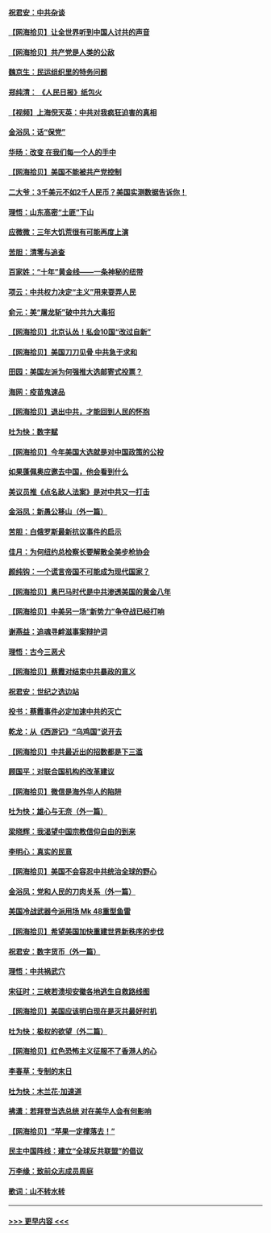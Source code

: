 #### [祝君安：中共杂谈](../pages/nsc993/n12366076.md?t=08300702) 
#### [【网海拾贝】让全世界听到中国人讨共的声音](../pages/nsc993/n12365569.md?t=08300702) 
#### [【网海拾贝】共产党是人类的公敌](../pages/nsc993/n12363182.md?t=08300702) 
#### [魏京生：民运组织里的特务问题](../pages/nsc993/n12363010.md?t=08300702) 
#### [郑纯清： 《人民日报》纸包火](../pages/nsc993/n12362706.md?t=08300702) 
#### [【视频】上海倪天英：中共对我疯狂迫害的真相](../pages/nsc993/n12356341.md?t=08300702) 
#### [金浴凤：话“保党”](../pages/nsc993/n12361867.md?t=08300702) 
#### [华旸：改变 在我们每一个人的手中](../pages/nsc993/n12361774.md?t=08300702) 
#### [【网海拾贝】美国不能被共产党控制](../pages/nsc993/n12360271.md?t=08300702) 
#### [二大爷：3千美元不如2千人民币？美国实测数据告诉你！](../pages/nsc993/n12358563.md?t=08300702) 
#### [理悟：山东高密“土匪”下山](../pages/nsc993/n12358535.md?t=08300702) 
#### [应微微：三年大饥荒很有可能再度上演](../pages/nsc993/n12358523.md?t=08300702) 
#### [苦胆：清零与追查](../pages/nsc993/n12358501.md?t=08300702) 
#### [百家姓：“十年”黄金线——一条神秘的纽带](../pages/nsc993/n12358319.md?t=08300702) 
#### [项云：中共权力决定“主义”用来耍弄人民](../pages/nsc993/n12358172.md?t=08300702) 
#### [俞元：美“屠龙斩”破中共九大毒招](../pages/nsc993/n12357822.md?t=08300702) 
#### [【网海拾贝】北京认怂！私会10国“改过自新”](../pages/nsc993/n12357784.md?t=08300702) 
#### [【网海拾贝】美国刀刀见骨 中共急于求和](../pages/nsc993/n12355511.md?t=08300702) 
#### [田园：美国左派为何强推大选邮寄式投票？](../pages/nsc993/n12352963.md?t=08300702) 
#### [海网：疫苗鬼速品](../pages/nsc993/n12354438.md?t=08300702) 
#### [【网海拾贝】退出中共，才能回到人民的怀抱](../pages/nsc993/n12352634.md?t=08300702) 
#### [吐为快：数字赋](../pages/nsc993/n12352317.md?t=08300702) 
#### [【网海拾贝】今年美国大选就是对中国政策的公投](../pages/nsc993/n12350973.md?t=08300702) 
#### [如果蓬佩奥应邀去中国，他会看到什么](../pages/nsc993/n12350945.md?t=08300702) 
#### [美议员推《点名敌人法案》是对中共又一打击](../pages/nsc993/n12350765.md?t=08300702) 
#### [金浴凤：新愚公移山（外一篇）](../pages/nsc993/n12350253.md?t=08300702) 
#### [苦胆：白俄罗斯最新抗议事件的启示](../pages/nsc993/n12349989.md?t=08300702) 
#### [佳月：为何纽约总检察长要解散全美步枪协会](../pages/nsc993/n12349939.md?t=08300702) 
#### [颜纯钩：一个谎言帝国不可能成为现代国家？](../pages/nsc993/n12349898.md?t=08300702) 
#### [【网海拾贝】奥巴马时代是中共渗透美国的黄金八年](../pages/nsc993/n12349284.md?t=08300702) 
#### [【网海拾贝】中美另一场“新势力”争夺战已经打响](../pages/nsc993/n12346998.md?t=08300702) 
#### [谢燕益：追魂寻衅滋事案辩护词](../pages/nsc993/n12346892.md?t=08300702) 
#### [理悟：古今三恶犬](../pages/nsc993/n12345190.md?t=08300702) 
#### [【网海拾贝】蔡霞对结束中共暴政的意义](../pages/nsc993/n12344263.md?t=08300702) 
#### [祝君安：世纪之选边站](../pages/nsc993/n12342382.md?t=08300702) 
#### [投书：蔡霞事件必定加速中共的灭亡](../pages/nsc993/n12341881.md?t=08300702) 
#### [乾龙：从《西游记》“乌鸡国”说开去](../pages/nsc993/n12341690.md?t=08300702) 
#### [【网海拾贝】中共最近出的招数都是下三滥](../pages/nsc993/n12341593.md?t=08300702) 
#### [顾国平：对联合国机构的改革建议](../pages/nsc993/n12339928.md?t=08300702) 
#### [【网海拾贝】微信是海外华人的陷阱](../pages/nsc993/n12338868.md?t=08300702) 
#### [吐为快：雄心与无奈（外一篇）](../pages/nsc993/n12338132.md?t=08300702) 
#### [梁晓辉：我渴望中国宗教信仰自由的到来](../pages/nsc993/n12336657.md?t=08300702) 
#### [李明心：真实的民意](../pages/nsc993/n12336089.md?t=08300702) 
#### [【网海拾贝】美国不会容忍中共统治全球的野心](../pages/nsc993/n12336063.md?t=08300702) 
#### [金浴凤：党和人民的刀肉关系（外一篇）](../pages/nsc993/n12335834.md?t=08300702) 
#### [美国冷战武器今派用场 Mk 48重型鱼雷](../pages/nsc993/n12335354.md?t=08300702) 
#### [【网海拾贝】希望美国加快重建世界新秩序的步伐](../pages/nsc993/n12334224.md?t=08300702) 
#### [祝君安：数字货币（外一篇）](../pages/nsc993/n12334186.md?t=08300702) 
#### [理悟：中共祸武穴](../pages/nsc993/n12333962.md?t=08300702) 
#### [宋征时：三峡若溃坝安徽各地逃生自救路线图](../pages/nsc993/n12332450.md?t=08300702) 
#### [【网海拾贝】美国应该明白现在是灭共最好时机](../pages/nsc993/n12332313.md?t=08300702) 
#### [吐为快：极权的欲望（外二篇）](../pages/nsc993/n12332089.md?t=08300702) 
#### [【网海拾贝】红色恐怖主义征服不了香港人的心](../pages/nsc993/n12329296.md?t=08300702) 
#### [李春草：专制的末日](../pages/nsc993/n12329079.md?t=08300702) 
#### [吐为快：木兰花‧加速道](../pages/nsc993/n12327366.md?t=08300702) 
#### [拂潇：若拜登当选总统 对在美华人会有何影响](../pages/nsc993/n12295996.md?t=08300702) 
#### [【网海拾贝】“苹果一定撑落去！”](../pages/nsc993/n12326784.md?t=08300702) 
#### [民主中国阵线：建立“全球反共联盟”的倡议](../pages/nsc993/n12324177.md?t=08300702) 
#### [万李缘：致前众志成员周庭](../pages/nsc993/n12324635.md?t=08300702) 
#### [歌词：山不转水转](../pages/nsc993/n12324599.md?t=08300702) 

----
#### [ >>> 更早内容 <<< ](../indexes/nsc993-earlier.md)
